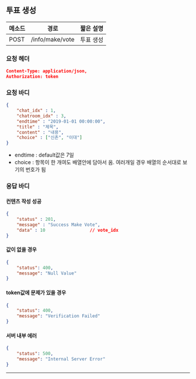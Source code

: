 ## 투표 생성

| 메소드 | 경로            | 짧은 설명 |
| ------ | --------------- | --------- |
| POST   | /info/make/vote | 투표 생성 |

### 요청 헤더

```json
Content-Type: application/json,
Authorization: token
```

### 요청 바디

```json
{
    "chat_idx" : 1,
	"chatroom_idx" : 3,
    "endtime" : "2019-01-01 00:00:00",
    "title" : "제목",
	"content" : "내용",
    "choice" : ["신촌", "이대"]
}
```

* endtime : default값은 7일
* choice : 항목이 한 개여도 배열안에 담아서 옴. 여러개일 경우 배열의 순서대로 보기의 번호가 됨

### 응답 바디

#### 컨텐츠 작성 성공

```json
{
    "status" : 201,
    "message" : "Success Make Vote",
    "data" : 10					// vote_idx
}
```

#### 값이 없을 경우

```json
{
    "status": 400,
    "message": "Null Value"
}
```

#### token값에 문제가 있을 경우

```json
{
    "status": 400,
    "message": "Verification Failed"
}
```

#### 서버 내부 에러

```json
{
    "status": 500,
    "message": "Internal Server Error"
}
```
------